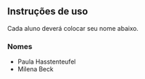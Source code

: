 ## Instruções de uso

Cada aluno deverá colocar seu nome abaixo.

### Nomes

- Paula Hasstenteufel
- Milena Beck